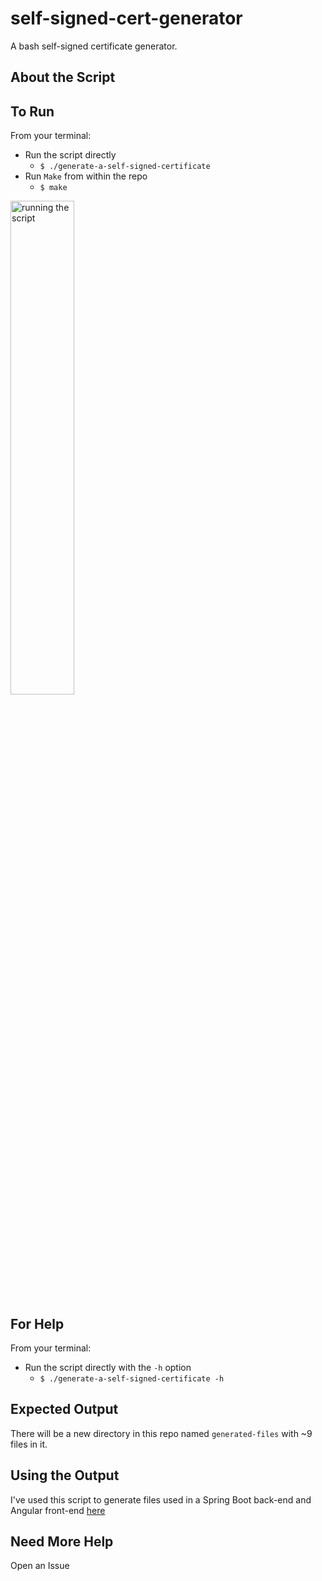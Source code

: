 # self-signed-cert-generator

A bash self-signed certificate generator.

## About the Script

## To Run

From your terminal:

- Run the script directly
  - `$ ./generate-a-self-signed-certificate`
- Run `Make` from within the repo
  - `$ make`

<img src="https://s3.amazonaws.com/htscodelookup.com/github/pjl-software/self-signed-cert-generator/self-signed-cert-generator.gif" width="45%" height="45%"  alt="running the script"/>

## For Help

From your terminal:

- Run the script directly with the `-h` option
  - `$ ./generate-a-self-signed-certificate -h`

## Expected Output

There will be a new directory in this repo named `generated-files` with ~9 files in it.

## Using the Output

I've used this script to generate files used in a Spring Boot back-end and Angular front-end [here](https://github.com/pjl-software/full-stack-auth-repo)

## Need More Help

Open an Issue
